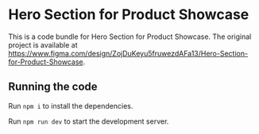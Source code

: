 
  # Hero Section for Product Showcase

  This is a code bundle for Hero Section for Product Showcase. The original project is available at https://www.figma.com/design/ZojDuKeyu5fruwezdAFa13/Hero-Section-for-Product-Showcase.

  ## Running the code

  Run `npm i` to install the dependencies.

  Run `npm run dev` to start the development server.
  